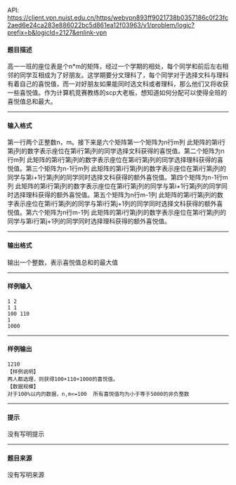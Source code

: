 API: https://client.vpn.nuist.edu.cn/https/webvpn893ff9021738b0357186c0f23fc2aed6e24ca283e886022bc5d861ea12f03963/v1/problem/logic?prefix=b&logicId=2127&enlink-vpn

#### 题目描述

高一一班的座位表是个n\*m的矩阵，经过一个学期的相处，每个同学和前后左右相邻的同学互相成为了好朋友。这学期要分文理科了，每个同学对于选择文科与理科有着自己的喜悦值，而一对好朋友如果能同时选文科或者理科，那么他们又将收获一些喜悦值。作为计算机竞赛教练的scp大老板，想知道如何分配可以使得全班的喜悦值总和最大。

---

#### 输入格式

第一行两个正整数n，m。接下来是六个矩阵第一个矩阵为n行m列 此矩阵的第i行第j列的数字表示座位在第i行第j列的同学选择文科获得的喜悦值。第二个矩阵为n行m列 此矩阵的第i行第j列的数字表示座位在第i行第j列的同学选择理科获得的喜悦值。第三个矩阵为n-1行m列 此矩阵的第i行第j列的数字表示座位在第i行第j列的同学与第i+1行第j列的同学同时选择文科获得的额外喜悦值。第四个矩阵为n-1行m列 此矩阵的第i行第j列的数字表示座位在第i行第j列的同学与第i+1行第j列的同学同时选择理科获得的额外喜悦值。第五个矩阵为n行m-1列 此矩阵的第i行第j列的数字表示座位在第i行第j列的同学与第i行第j+1列的同学同时选择文科获得的额外喜悦值。第六个矩阵为n行m-1列 此矩阵的第i行第j列的数字表示座位在第i行第j列的同学与第i行第j+1列的同学同时选择理科获得的额外喜悦值。

---

#### 输出格式

输出一个整数，表示喜悦值总和的最大值

---

#### 样例输入
```
1 2
1 1
100 110
1
1000 

```

---

#### 样例输出
```
1210
【样例说明】
两人都选理，则获得100+110+1000的喜悦值。
【数据规模】
对于100%以内的数据，n,m<=100  所有喜悦值均为小于等于5000的非负整数

```

---

#### 提示

没有写明提示

---

#### 题目来源

没有写明来源